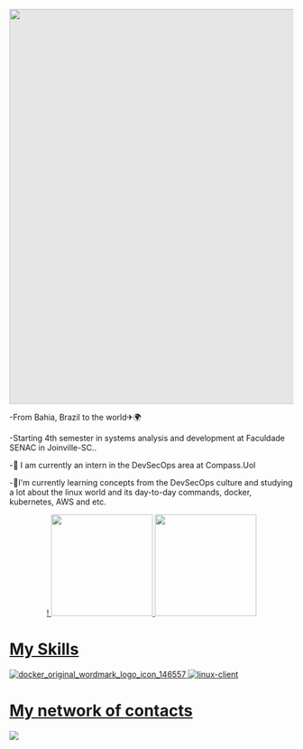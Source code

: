 <img style="display: block;-webkit-user-select: none;margin: auto;cursor: zoom-in;background-color: hsl(0, 0%, 90%);" src="https://user-images.githubusercontent.com/108491649/177080438-cec4346f-6d7e-4152-959a-f2dcd57abfe5.gif" width="1000" height="700
    ">


-From Bahia, Brazil to the world✈🌍

-Starting 4th semester in systems analysis and development at Faculdade SENAC in Joinville-SC..

-🔭 I am currently an intern in the DevSecOps area at Compass.Uol

-🌱I'm currently learning concepts from the DevSecOps culture and studying a lot about the linux world and its day-to-day commands, docker, kubernetes, AWS and etc.


<div align="center">
  <a href="https://github.com/RefesonCompassUol ">!
  <img height="180em" src="https://github-readme-stats.vercel.app/api?username=RefesonCompassUol&show_icons=true&theme=onedark&include_all_commits=true&count_private=true"/>
  <img height="180em" src="https://github-readme-stats.vercel.app/api/top-langs/?username=RefesonCompassUol&layout=compact&langs_count=7&theme=onedark"/>
</div>
  
  
  
 # My Skills
  

![docker_original_wordmark_logo_icon_146557](https://user-images.githubusercontent.com/108491649/177084232-0e1e3af2-b93a-4566-b90b-6de07af0bc21.png)
![linux-client](https://user-images.githubusercontent.com/108491649/177084491-6302aa0b-2f3f-4597-ad54-f949794c28f0.png)






 
 


  
  
  
 # My network of contacts
 
 <div> 
 
 
<a href="https://www.linkedin.com/in/refeson-pinho-tecnologia/" target="_blank"><img src="https://img.shields.io/badge/-LinkedIn-%230077B5?style=for-the-badge&logo=linkedin&logoColor=white" target="_blank"></a> 
 

 <div> 
